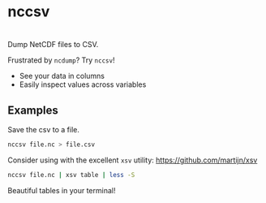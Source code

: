 # nccsv
# 
Dump NetCDF files to CSV.

Frustrated by `ncdump`? Try `nccsv`!
- See your data in columns
- Easily inspect values across variables

## Examples

Save the csv to a file.
```bash
nccsv file.nc > file.csv
```

Consider using with the excellent `xsv` utility: https://github.com/martijn/xsv

```bash
nccsv file.nc | xsv table | less -S
```

Beautiful tables in your terminal!

